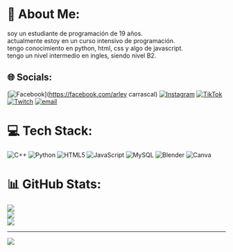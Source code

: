 # 💫 About Me:
soy un estudiante de programación de 19 años.<br>actualmente estoy en un curso intensivo de programación.<br>tengo conocimiento en python, html, css y algo de javascript.<br>tengo un nivel intermedio en ingles, siendo nivel B2.


## 🌐 Socials:
[![Facebook](https://img.shields.io/badge/Facebook-%231877F2.svg?logo=Facebook&logoColor=white)](https://facebook.com/arley carrascal) [![Instagram](https://img.shields.io/badge/Instagram-%23E4405F.svg?logo=Instagram&logoColor=white)](https://instagram.com/_.arley_) [![TikTok](https://img.shields.io/badge/TikTok-%23000000.svg?logo=TikTok&logoColor=white)](https://tiktok.com/@arleycarrascal) [![Twitch](https://img.shields.io/badge/Twitch-%239146FF.svg?logo=Twitch&logoColor=white)](https://twitch.tv/arleyanbu) [![email](https://img.shields.io/badge/Email-D14836?logo=gmail&logoColor=white)](mailto:jefersoncarrascal@outlook.com) 

# 💻 Tech Stack:
![C++](https://img.shields.io/badge/c++-%2300599C.svg?style=for-the-badge&logo=c%2B%2B&logoColor=white) ![Python](https://img.shields.io/badge/python-3670A0?style=for-the-badge&logo=python&logoColor=ffdd54) ![HTML5](https://img.shields.io/badge/html5-%23E34F26.svg?style=for-the-badge&logo=html5&logoColor=white) ![JavaScript](https://img.shields.io/badge/javascript-%23323330.svg?style=for-the-badge&logo=javascript&logoColor=%23F7DF1E) ![MySQL](https://img.shields.io/badge/mysql-4479A1.svg?style=for-the-badge&logo=mysql&logoColor=white) ![Blender](https://img.shields.io/badge/blender-%23F5792A.svg?style=for-the-badge&logo=blender&logoColor=white) ![Canva](https://img.shields.io/badge/Canva-%2300C4CC.svg?style=for-the-badge&logo=Canva&logoColor=white)
# 📊 GitHub Stats:
![](https://github-readme-stats.vercel.app/api?username=arleyk&theme=dark&hide_border=false&include_all_commits=false&count_private=true)<br/>
![](https://nirzak-streak-stats.vercel.app/?user=arleyk&theme=dark&hide_border=false)<br/>
![](https://github-readme-stats.vercel.app/api/top-langs/?username=arleyk&theme=dark&hide_border=false&include_all_commits=false&count_private=true&layout=compact)

---
[![](https://visitcount.itsvg.in/api?id=arleyk&icon=0&color=0)](https://visitcount.itsvg.in)

<!-- Proudly created with GPRM ( https://gprm.itsvg.in ) -->